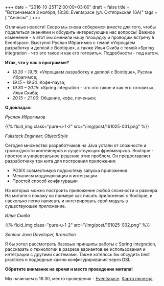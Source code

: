+++
date = "2016-10-25T12:00:00+03:00"
draft = false
title = "Встречаемся 3 ноября, 18:30. Eventspace (ул. Октябрьская 16А)"
tags = [
	"Анонсы"
]
+++

Отличные новости! Скоро мы снова соберемся вместе для того, чтобы поделиться знаниями и обсудить интересующие нас вопросы! Важное изменение - в этот мы сменили нашу площадку и проводим встречу в Eventspace. Выступят Руслан Ибрагимов с темой «Упрощаем разработку и деплой с Bootique», а также Илья Скиба с темой «Spring integration - что это такое и как его готовить». Подробности - под катом.

<!--more-->

**Итак, что у нас в программе?**

* _18.30 – 19.15_: «Упрощаем разработку и деплой с Bootique», Руслан Ибрагимов;
* _19.15 – 19.30_: Кофе-пауза;
* _19.30 – 20.15_: «Spring integration - что это такое и как его готовить», Илья Скиба;
* _20.15 – 21.00_: Общение, кофе, печеньки;

**О докладах:**

*Руслан Ибрагимов*

{{% fluid_img class="pure-u-1-2" src="/img/post/161025-001.png" %}}

*_Fullstack Engineer, ObjectStyle_*

Сегодня множество разработчиков на Java устали от сложности и громоздкости контейнеров и существующих фреймворков. Bootique - простое и универсальное решение этих проблем. Он предоставляет разработчику три кита для построения приложения:

 * POSIX совместимую подсистему запуска приложения
 * Механизм модуляризации и интеграции
 * Простой способ конфигурации

На которых можно построить приложение любой сложности и размера.
На митапе я покажу на примере как писать приложения с Bootique, и насколько легко написать и интегрировать свой модуль в существующее приложение.

*Илья Скиба*

{{% fluid_img class="pure-u-1-2" src="/img/post/161025-002.png" %}}

*_Seniour Java Developer, Itransition_*

Я бы хотел рассмотреть базовые принципы работы с Spring Integration, рассказать о технологии в разрезе вариантов ее использования и интеграции с другими системами. Также хотелось бы обсудить best practices и подводные камни конфигурирования через DSL.

**Обратите внимание на время и место проведение митапа!**

Мы начинаем в 18:30, место проведения - [Eventspace](http://eventspace.by/). [Карта проезда](http://eventspace.by/assets/img/map.png).